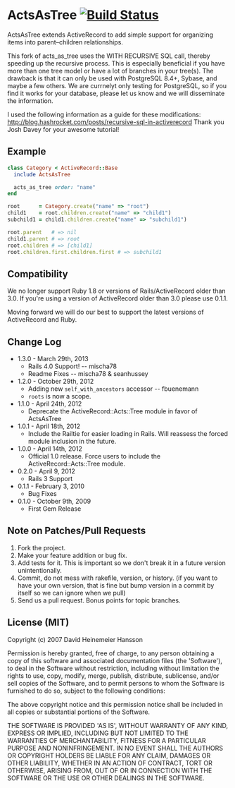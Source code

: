# ActsAsTree [![Build Status](https://secure.travis-ci.org/skamansam/acts_as_tree.png?branch=master)][travis]
[travis]: (http://travis-ci.org/skamansam/acts_as_tree)


ActsAsTree extends ActiveRecord to add simple support for organizing items into
parent–children relationships.

This fork of acts_as_tree uses the WITH RECURSIVE SQL call, thereby speeding up the recursive process.
This is especially beneficial if you have more than one tree model or have a lot of branches
in your tree(s). The drawback is that it can only be used with PostgreSQL 8.4+, Sybase, and
maybe a few others. We are currnelyt only testing for PostgreSQL, so if you find it works
for your database, please let us know and we will disseminate the information.

I used the following information as a guide for these modifications:
http://blog.hashrocket.com/posts/recursive-sql-in-activerecord
Thank you Josh Davey for your awesome tutorial!

## Example

```ruby
class Category < ActiveRecord::Base
  include ActsAsTree

  acts_as_tree order: "name"
end

root      = Category.create("name" => "root")
child1    = root.children.create("name" => "child1")
subchild1 = child1.children.create("name" => "subchild1")

root.parent   # => nil
child1.parent # => root
root.children # => [child1]
root.children.first.children.first # => subchild1
```

## Compatibility

We no longer support Ruby 1.8 or versions of Rails/ActiveRecord older than 3.0. If you're using a version of ActiveRecord older than 3.0 please use 0.1.1.

Moving forward we will do our best to support the latest versions of ActiveRecord and Ruby.

## Change Log
* 1.3.0 - March 29th, 2013
  * Rails 4.0 Support! -- mischa78
  * Readme Fixes -- mischa78 & seanhussey
* 1.2.0 - October 29th, 2012
	* Adding new `self_with_ancestors` accessor -- fbuenemann
	* `roots` is now a scope.
* 1.1.0 - April 24th, 2012
	* Deprecate the ActiveRecord::Acts::Tree module in favor of ActsAsTree
* 1.0.1 - April 18th, 2012
	* Include the Railtie for easier loading in Rails. Will reassess the forced module inclusion in the future.
* 1.0.0 - April 14th, 2012
	* Official 1.0 release. Force users to include the ActiveRecord::Acts::Tree module.
* 0.2.0 - April 9, 2012
	* Rails 3 Support
* 0.1.1 - February 3, 2010
	* Bug Fixes
* 0.1.0 - October 9th, 2009
	* First Gem Release

## Note on Patches/Pull Requests

1. Fork the project.
2. Make your feature addition or bug fix.
3. Add tests for it. This is important so we don't break it in a future version
   unintentionally.
4. Commit, do not mess with rakefile, version, or history. (if you want to have
   your own version, that is fine but bump version in a commit by itself so we can
   ignore when we pull)
5. Send us a pull request. Bonus points for topic branches.

## License (MIT)

Copyright (c) 2007 David Heinemeier Hansson

Permission is hereby granted, free of charge, to any person obtaining a copy of
this software and associated documentation files (the 'Software'), to deal in the
Software without restriction, including without limitation the rights to use,
copy, modify, merge, publish, distribute, sublicense, and/or sell copies of the
Software, and to permit persons to whom the Software is furnished to do so,
subject to the following conditions:

The above copyright notice and this permission notice shall be included in all
copies or substantial portions of the Software.

THE SOFTWARE IS PROVIDED 'AS IS', WITHOUT WARRANTY OF ANY KIND, EXPRESS OR
IMPLIED, INCLUDING BUT NOT LIMITED TO THE WARRANTIES OF MERCHANTABILITY, FITNESS
FOR A PARTICULAR PURPOSE AND NONINFRINGEMENT. IN NO EVENT SHALL THE AUTHORS OR
COPYRIGHT HOLDERS BE LIABLE FOR ANY CLAIM, DAMAGES OR OTHER LIABILITY, WHETHER IN
AN ACTION OF CONTRACT, TORT OR OTHERWISE, ARISING FROM, OUT OF OR IN CONNECTION
WITH THE SOFTWARE OR THE USE OR OTHER DEALINGS IN THE SOFTWARE.
